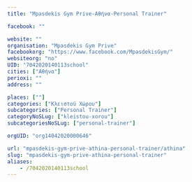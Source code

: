```yaml
---
title: "Mpasdekis Gym Prive-Αθήνα-Personal Trainer"

facebook: ""

website: ""
organisation: "Mpasdekis Gym Prive"
facebookorg: "https://www.facebook.com/MpasdekisGym/"
websiteorg: "no"
UID: "7042020140113school"
cities: ["Αθήνα"]
perioxi: ""
address: ""

places: [""]
categories: ["Κλειστού Χώρου"]
subcategories: ["Personal Trainer"]
categoryNoSLug: ["kleistou-xorou"]
subcategoriesNoSLug: ["personal-trainer"]

orgUID: "org14042020000646"

url: "mpasdekis-gym-prive-athina-personal-trainer/athina"
slug: "mpasdekis-gym-prive-athina-personal-trainer"
aliases:
    - /7042020140113school
---
```





